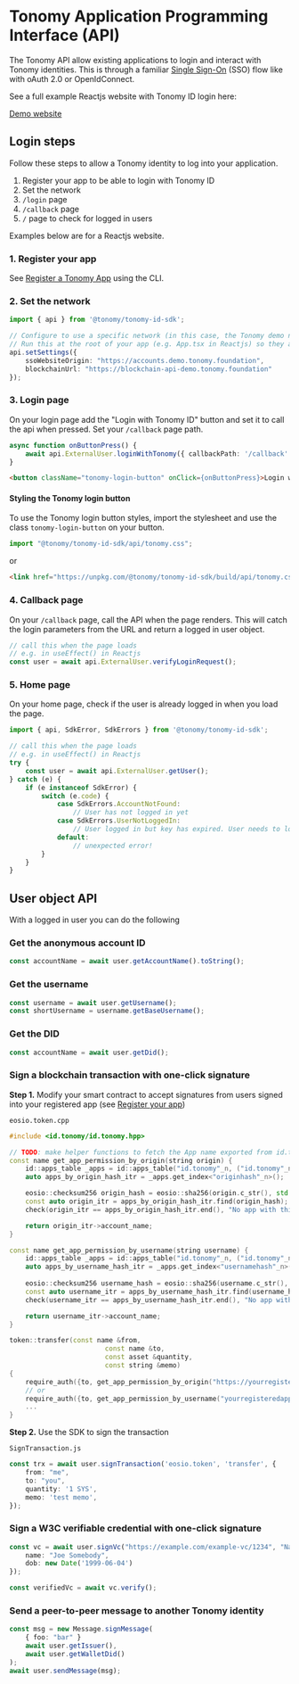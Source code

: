 # Tonomy Application Programming Interface (API)

The Tonomy API allow existing applications to login and interact with Tonomy identities. This is through a familiar [Single Sign-On](https://en.wikipedia.org/wiki/Single_sign-on) (SSO) flow like with oAuth 2.0 or OpenIdConnect.

See a full example Reactjs website with Tonomy ID login here:

<a href="https://demo.staging.tonomy.foundation" target="_blank">Demo website</a>

## Login steps

Follow these steps to allow a Tonomy identity to log into your application.

1. Register your app to be able to login with Tonomy ID
2. Set the network
3. `/login` page
4. `/callback` page
5. `/` page to check for logged in users

Examples below are for a Reactjs website.

### 1. Register your app

See [Register a Tonomy App](/cli/#register-a-tonomy-app) using the CLI.

### 2. Set the network

```typescript
import { api } from '@tonomy/tonomy-id-sdk';

// Configure to use a specific network (in this case, the Tonomy demo network)
// Run this at the root of your app (e.g. App.tsx in Reactjs) so they are set before used
api.setSettings({
    ssoWebsiteOrigin: "https://accounts.demo.tonomy.foundation",
    blockchainUrl: "https://blockchain-api-demo.tonomy.foundation"
});
```

### 3. Login page

On your login page add the "Login with Tonomy ID" button and set it to call the api when pressed. Set your `/callback` page path.

```typescript
async function onButtonPress() {
    await api.ExternalUser.loginWithTonomy({ callbackPath: '/callback' });
}
```

```html
<button className="tonomy-login-button" onClick={onButtonPress}>Login with Tonomy ID</button>
```

#### Styling the Tonomy login button

To use the Tonomy login button styles, import the stylesheet and use the class `tonomy-login-button` on your button.

```typescript
import "@tonomy/tonomy-id-sdk/api/tonomy.css";
```

or

```html
<link href="https://unpkg.com/@tonomy/tonomy-id-sdk/build/api/tonomy.css" />
```

### 4. Callback page

On your `/callback` page, call the API when the page renders. This will catch the login parameters from the URL and return a logged in user object.

```typescript
// call this when the page loads
// e.g. in useEffect() in Reactjs
const user = await api.ExternalUser.verifyLoginRequest();
```

### 5. Home page

On your home page, check if the user is already logged in when you load the page.

```typescript
import { api, SdkError, SdkErrors } from '@tonomy/tonomy-id-sdk';

// call this when the page loads
// e.g. in useEffect() in Reactjs
try {
    const user = await api.ExternalUser.getUser();
} catch (e) {
    if (e instanceof SdkError) {
        switch (e.code) {
            case SdkErrors.AccountNotFound:
                // User has not logged in yet
            case SdkErrors.UserNotLoggedIn:
                // User logged in but key has expired. User needs to login again
            default:
                // unexpected error!
        }
    }
}
```

## User object API

With a logged in user you can do the following

### Get the anonymous account ID

```typescript
const accountName = await user.getAccountName().toString();
```

### Get the username

```typescript
const username = await user.getUsername();
const shortUsername = username.getBaseUsername();
```

### Get the DID

```typescript
const accountName = await user.getDid();
```

### Sign a blockchain transaction with one-click signature

**Step 1.** Modify your smart contract to accept signatures from users signed into your registered app (see [Register your app](/cli/#register-a-tonomy-app))

`eosio.token.cpp`

```c++
#include <id.tonomy/id.tonomy.hpp>

// TODO: make helper functions to fetch the App name exported from id.tonomy.hpp
const name get_app_permission_by_origin(string origin) {
    id::apps_table _apps = id::apps_table("id.tonomy"_n, ("id.tonomy"_n).value);
    auto apps_by_origin_hash_itr = _apps.get_index<"originhash"_n>();

    eosio::checksum256 origin_hash = eosio::sha256(origin.c_str(), std::strlen(origin.c_str()));
    const auto origin_itr = apps_by_origin_hash_itr.find(origin_hash);
    check(origin_itr == apps_by_origin_hash_itr.end(), "No app with this origin found");

    return origin_itr->account_name;
}

const name get_app_permission_by_username(string username) {
    id::apps_table _apps = id::apps_table("id.tonomy"_n, ("id.tonomy"_n).value);
    auto apps_by_username_hash_itr = _apps.get_index<"usernamehash"_n>();
    
    eosio::checksum256 username_hash = eosio::sha256(username.c_str(), std::strlen(username.c_str()));
    const auto username_itr = apps_by_username_hash_itr.find(username_hash);
    check(username_itr == apps_by_username_hash_itr.end(), "No app with this username found");

    return username_itr->account_name;
}

token::transfer(const name &from,
                        const name &to,
                        const asset &quantity,
                        const string &memo)
{
    require_auth({to, get_app_permission_by_origin("https://yourregisteredapp.com")});
    // or
    require_auth({to, get_app_permission_by_username("yourregisteredapp.apps.test.tonomy.id")});
    ...
}
```

**Step 2.** Use the SDK to sign the transaction

`SignTransaction.js`

```typescript
const trx = await user.signTransaction('eosio.token', 'transfer', {
    from: "me",
    to: "you",
    quantity: '1 SYS',
    memo: 'test memo',
});
```

### Sign a W3C verifiable credential with one-click signature

```typescript
const vc = await user.signVc("https://example.com/example-vc/1234", "NameAndDob", {
    name: "Joe Somebody",
    dob: new Date('1999-06-04')
});

const verifiedVc = await vc.verify();
```

### Send a peer-to-peer message to another Tonomy identity

```typescript
const msg = new Message.signMessage(
    { foo: "bar" }
    await user.getIssuer(),
    await user.getWalletDid()
);
await user.sendMessage(msg);
```
